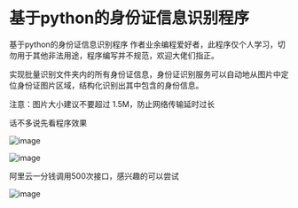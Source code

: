 # 基于python的身份证信息识别程序

基于python的身份证信息识别程序
作者业余编程爱好者，此程序仅个人学习，切勿用于其他非法用途，程序编写并不规范，欢迎大佬们指正。

实现批量识别文件夹内的所有身份证信息，身份证识别服务可以自动地从图片中定位身份证图片区域，结构化识别出其中包含的身份信息。

注意：图片大小建议不要超过 1.5M，防止网络传输延时过长

  话不多说先看程序效果

![image](https://user-images.githubusercontent.com/34267901/187017227-58dab137-275d-4acc-95d4-a66f2fca9840.png)

![image](https://user-images.githubusercontent.com/34267901/187017259-508a7bdc-fa49-4ae0-8ebf-f4abee3161b5.png)

阿里云一分钱调用500次接口，感兴趣的可以尝试

![image](https://user-images.githubusercontent.com/34267901/187017273-1aefc3ea-deb3-4411-b82b-77fad63d43ab.png)


